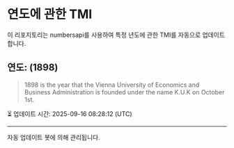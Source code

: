 
# 연도에 관한 TMI

이 리포지토리는 numbersapi를 사용하여 특정 년도에 관한 TMI를 자동으로 업데이트합니다.

## 연도: (1898)
> 1898 is the year that the Vienna University of Economics and Business Administration is founded under the name K.U.K on October 1st.

⏳ 업데이트 시간: 2025-09-16 08:28:12 (UTC)

---
자동 업데이트 봇에 의해 관리됩니다.

